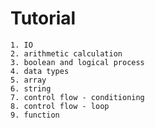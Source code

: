 # Tutorial

    1. IO
    2. arithmetic calculation
    3. boolean and logical process
    4. data types
    5. array
    6. string
    7. control flow - conditioning
    8. control flow - loop
    9. function
